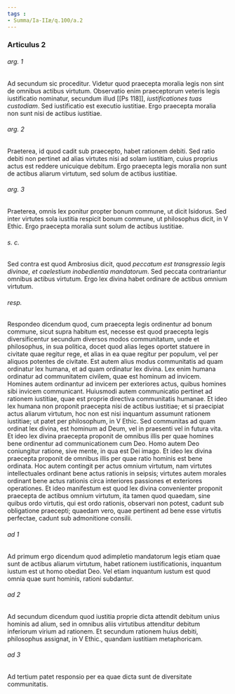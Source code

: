```yaml
---
tags : 
- Summa/Ia-IIæ/q.100/a.2
---
```


### Articulus 2

###### arg. 1
Ad secundum sic proceditur. Videtur quod praecepta moralia legis non sint de omnibus actibus virtutum. Observatio enim praeceptorum veteris legis iustificatio nominatur, secundum illud [[Ps 118]], *iustificationes tuas custodiam*. Sed iustificatio est executio iustitiae. Ergo praecepta moralia non sunt nisi de actibus iustitiae.

###### arg. 2
Praeterea, id quod cadit sub praecepto, habet rationem debiti. Sed ratio debiti non pertinet ad alias virtutes nisi ad solam iustitiam, cuius proprius actus est reddere unicuique debitum. Ergo praecepta legis moralia non sunt de actibus aliarum virtutum, sed solum de actibus iustitiae.

###### arg. 3
Praeterea, omnis lex ponitur propter bonum commune, ut dicit Isidorus. Sed inter virtutes sola iustitia respicit bonum commune, ut philosophus dicit, in V Ethic. Ergo praecepta moralia sunt solum de actibus iustitiae.

###### s. c.
Sed contra est quod Ambrosius dicit, quod *peccatum est transgressio legis divinae, et caelestium inobedientia mandatorum*. Sed peccata contrariantur omnibus actibus virtutum. Ergo lex divina habet ordinare de actibus omnium virtutum.

###### resp.
Respondeo dicendum quod, cum praecepta legis ordinentur ad bonum commune, sicut supra habitum est, necesse est quod praecepta legis diversificentur secundum diversos modos communitatum, unde et philosophus, in sua politica, docet quod alias leges oportet statuere in civitate quae regitur rege, et alias in ea quae regitur per populum, vel per aliquos potentes de civitate. Est autem alius modus communitatis ad quam ordinatur lex humana, et ad quam ordinatur lex divina. Lex enim humana ordinatur ad communitatem civilem, quae est hominum ad invicem. Homines autem ordinantur ad invicem per exteriores actus, quibus homines sibi invicem communicant. Huiusmodi autem communicatio pertinet ad rationem iustitiae, quae est proprie directiva communitatis humanae. Et ideo lex humana non proponit praecepta nisi de actibus iustitiae; et si praecipiat actus aliarum virtutum, hoc non est nisi inquantum assumunt rationem iustitiae; ut patet per philosophum, in V Ethic. Sed communitas ad quam ordinat lex divina, est hominum ad Deum, vel in praesenti vel in futura vita. Et ideo lex divina praecepta proponit de omnibus illis per quae homines bene ordinentur ad communicationem cum Deo. Homo autem Deo coniungitur ratione, sive mente, in qua est Dei imago. Et ideo lex divina praecepta proponit de omnibus illis per quae ratio hominis est bene ordinata. Hoc autem contingit per actus omnium virtutum, nam virtutes intellectuales ordinant bene actus rationis in seipsis; virtutes autem morales ordinant bene actus rationis circa interiores passiones et exteriores operationes. Et ideo manifestum est quod lex divina convenienter proponit praecepta de actibus omnium virtutum, ita tamen quod quaedam, sine quibus ordo virtutis, qui est ordo rationis, observari non potest, cadunt sub obligatione praecepti; quaedam vero, quae pertinent ad bene esse virtutis perfectae, cadunt sub admonitione consilii.

###### ad 1
Ad primum ergo dicendum quod adimpletio mandatorum legis etiam quae sunt de actibus aliarum virtutum, habet rationem iustificationis, inquantum iustum est ut homo obediat Deo. Vel etiam inquantum iustum est quod omnia quae sunt hominis, rationi subdantur.

###### ad 2
Ad secundum dicendum quod iustitia proprie dicta attendit debitum unius hominis ad alium, sed in omnibus aliis virtutibus attenditur debitum inferiorum virium ad rationem. Et secundum rationem huius debiti, philosophus assignat, in V Ethic., quandam iustitiam metaphoricam.

###### ad 3
Ad tertium patet responsio per ea quae dicta sunt de diversitate communitatis.

